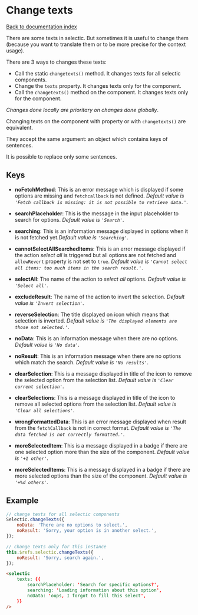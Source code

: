 # Change texts

[Back to documentation index](main.md)

There are some texts in selectic. But sometimes it is useful to change them (because you want to translate them or to be more precise for the context usage).

There are 3 ways to changes these texts:
* Call the static `changetexts()` method. It changes texts for all selectic components.
* Change the `texts` property. It changes texts only for the component.
* Call the `changetexts()` method on the component. It changes texts only for the component.

_Changes done locally are prioritary on changes done globally_.

Changing texts on the component with property or with `changetexts()` are equivalent.

They accept the same argument: an object which contains keys of sentences.

It is possible to replace only some sentences.

## Keys

* **noFetchMethod**: This is an error message which is displayed if some options are missing and `fetchcallback` is not defined. _Default value is `'Fetch callback is missing: it is not possible to retrieve data.'`_.

* **searchPlaceholder**: This is the message in the input placeholder to search for options. _Default value is `'Search'`_.

* **searching**: This is an information message displayed in options when it is not fetched yet._Default value is `'Searching'`_.

* **cannotSelectAllSearchedItems**: This is an error message displayed if the action _select all_ is triggered but all options are not fetched and `allowRevert` property is not set to `true`. _Default value is `'Cannot select all items: too much items in the search result.'`_.

* **selectAll**: The name of the action to _select all_ options. _Default value is `'Select all'`_.

* **excludeResult**: The name of the action to invert the selection. _Default value is `'Invert selection'`_.

* **reverseSelection**: The title displayed on icon which means that selection is inverted. _Default value is `'The displayed elements are those not selected.'`_.

* **noData**: This is an information message when there are no options. _Default value is `'No data'`_.

* **noResult**: This is an information message when there are no options which match the search. _Default value is `'No results'`_.

* **clearSelection**: This is a message displayed in title of the icon to remove the selected option from the selection list. _Default value is `'Clear current selection'`_.

* **clearSelections**: This is a message displayed in title of the icon to remove all selected options from the selection list. _Default value is `'Clear all selections'`_.

* **wrongFormattedData**: This is an error message displayed when result from the `fetchCallback` is not in correct format. _Default value is `'The data fetched is not correctly formatted.'`_.

* **moreSelectedItem**: This is a message displayed in a badge if there are one selected option more than the size of the component. _Default value is `'+1 other'`_.

* **moreSelectedItems**: This is a message displayed in a badge if there are more selected options than the size of the component. _Default value is `'+%d others'`_.


## Example

```javascript
// change texts for all selectic components
Selectic.changeTexts({
    noData: 'There are no options to select.',
    noResult: 'Sorry, your option is in another select.',
});

// change texts only for this instance
this.$refs.selectic.changeTexts({
    noResult: 'Sorry, search again.',
});
```

```html
<selectic
    texts: {{
        searchPlaceholder: 'Search for specific options?',
        searching: 'Loading information about this option',
        noData: 'oups, I forgot to fill this select',
    }}
/>
```
